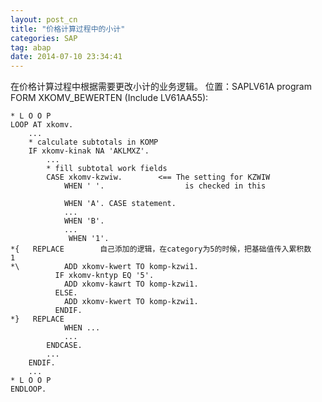 ```yaml
---
layout: post_cn
title: "价格计算过程中的小计"
categories: SAP
tag: abap
date: 2014-07-10 23:34:41
---
```



在价格计算过程中根据需要更改小计的业务逻辑。
位置：SAPLV61A program  FORM XKOMV_BEWERTEN (Include LV61AA55):


	* L O O P
	LOOP AT xkomv.
		...
		* calculate subtotals in KOMP
		IF xkomv-kinak NA 'AKLMXZ'.
			...
			* fill subtotal work fields
			CASE xkomv-kzwiw.        <== The setting for KZWIW
				WHEN ' '.                  is checked in this
				
				WHEN 'A'. CASE statement.
				...
				WHEN 'B'.
				...
				 WHEN '1'.
	*{   REPLACE        自己添加的逻辑，在category为5的时候，把基础值传入累积数                                        1
	*\          ADD xkomv-kwert TO komp-kzwi1.
			  IF xkomv-kntyp EQ '5'.
				ADD xkomv-kawrt TO komp-kzwi1.
			  ELSE.
				ADD xkomv-kwert TO komp-kzwi1.
			  ENDIF.
	*}   REPLACE
				WHEN ...
				...
			ENDCASE.
			...
		ENDIF.
		...
	* L O O P
	ENDLOOP.
